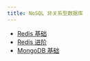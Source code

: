 ```yaml
---
title: NoSQL 非关系型数据库
---
```


- [Redis 基础](/database/nosql/booboo_redis/index.html)
- [Redis 进阶](/database/nosql/dba_redis/index.html)
- [MongoDB 基础](/database/nosql/booboo_mongodb/index.html)
